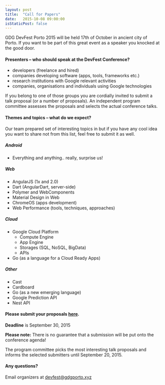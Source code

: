 ```yaml
---
layout: post
title:  "Call for Papers"
date:   2015-10-08 09:00:00
isStaticPost: false
---
```

GDG DevFest Porto 2015 will be held 17th of October in ancient city of Porto. If you want to be part of this great event as a speaker you knocked at the good door.

#### Presenters – who should speak at the DevFest Conference?

* developers (freelance and hired)
* companies developing software (apps, tools, frameworks etc.)
* research institutions with Google relevant activities
* companies, organisations and individuals using Google technologies

If you belong to one of those groups you are cordially invited to submit a talk proposal (or a number of proposals). An independent program committee assesses the proposals and selects the actual conference talks.<br/>

#### Themes and topics – what do we expect?
Our team prepared set of interesting topics in but if you have any cool idea you want to share not from this list, feel free to submit it as well.

##### Android

* Everything and anything.. really, surprise us!

##### Web

* AngularJS (1x and 2.0)
* Dart (AngularDart, server-side)
* Polymer and WebComponents
* Material Design in Web
* ChromeOS (apps development)
* Web Performance (tools, techniques, approaches)

##### Cloud

* Google Cloud Platform
  * Compute Engine
  * App Engine
  * Storages (SQL, NoSQL, BigData)
  * APIs
* Go (as a language for a Cloud Ready Apps)

##### Other

* Cast
* Cardboard
* Go (as a new emerging language)
* Google Prediction API
* Nest API


#### Please submit your proposals [here](http://goo.gl/forms/L0JcpfQ2Rq).
__Deadline__ is September 30, 2015

__Please note:__ There is no guarantee that a submission will be put onto the conference agenda!<br/>

The program committee picks the most interesting talk proposals and informs the selected submitters until September 20, 2015.<br/>

#### Any questions? 
Email organizers at [devfest@gdgporto.xyz](mailto:devfest@gdgporto.xyz)
